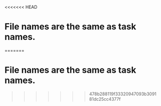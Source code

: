 <<<<<<< HEAD
#  File names are the same as task names.
=======
# File names are the same as task names.
>>>>>>> 478b288119f33320947093b309181dc25cc4377f

